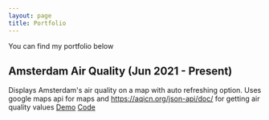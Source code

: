 ```yaml
---
layout: page
title: Portfolio
---
```


<p class="message">
  You can find my portfolio below
</p>

## Amsterdam Air Quality (Jun 2021 - Present)
Displays Amsterdam's air quality on a map with auto refreshing option. Uses google maps api for maps and https://aqicn.org/json-api/doc/ for getting air quality values
[Demo](https://oozd.github.io/amsterdam-air-quality/)
[Code](https://github.com/oozd/amsterdam-air-quality)